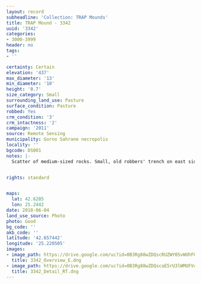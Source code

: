 ```yaml
---
layout: record
subheadline: 'Collection: TRAP Mounds'
title: TRAP Mound - 3342
uuid: '3342'
categories:
- 3000-3999
header: no
tags:
- ''

certainty: Certain
elevation: '437'
max_diameter: '13'
min_diameter: '10'
height: '0.7'
size_category: Small
surrounding_land_use: Pasture
surface_condition: Pasture
robbed: Yes
crm_condition: '3'
crm_intactness: '2'
campaign: '2011'
source: Remote Sensing
municipality: Gorno Sahrane necropolis
locality: ''
bgcode: DS001
notes: |-
  Scatter of medium-sized rocks. Small, old robbers' trench on east side. Reasonable good condition.


rights: standard


maps:
  lat: 42.6285
  lon: 25.2442
date: 2018-06-04
land_use_source: Photo
photo: Good
bg_code: ''
akb_code: ''
latitude: '42.657442'
longitude: '25.220505'
images:
- image_path: https://drive.google.com/uc?id=0B3Rg88wZDQscRUZWY05vWUhFQWc
  title: 3342_Overview_E.dng
- image_path: https://drive.google.com/uc?id=0B3Rg88wZDQscaE5rU3lWMUFVcDg
  title: 3342_Detail_RT.dng
---
```

